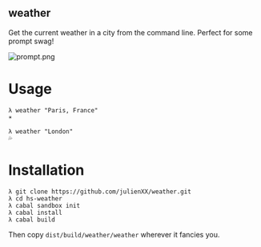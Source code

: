 weather
---

Get the current weather in a city from the command line.
Perfect for some prompt swag!

![prompt.png](https://s3.amazonaws.com/f.cl.ly/items/0j0A0o0c0c0F0g3B2I2b/Capture%20d%E2%80%99e%CC%81cran%202015-05-17%20a%CC%80%2016.24.11.png)

Usage
===

```
λ weather "Paris, France"
☀️
```

```
λ weather "London"
💦
```

Installation
===

```shell
λ git clone https://github.com/julienXX/weather.git
λ cd hs-weather
λ cabal sandbox init
λ cabal install
λ cabal build
```

Then copy `dist/build/weather/weather` wherever it fancies you.
